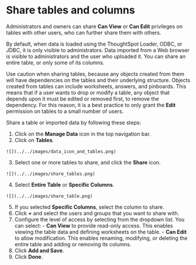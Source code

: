 # Share tables and columns

Administrators and owners can share **Can View** or **Can Edit** privileges on tables with other users, who can further share them with others.

By default, when data is loaded using the ThoughtSpot Loader, ODBC, or JDBC, it is only visible to administrators. Data imported from a Web browser is visible to administrators and the user who uploaded it. You can share an entire table, or only some of its columns.

Use caution when sharing tables, because any objects created from them will have dependencies on the tables and their underlying structure. Objects created from tables can include worksheets, answers, and pinboards. This means that if a user wants to drop or modify a table, any object that depends upon it must be edited or removed first, to remove the dependency. For this reason, it is a best practice to only grant the **Edit** permission on tables to a small number of users.

Share a table or imported data by following these steps:

1.   Click on the **Manage Data** icon in the top navigation bar. 
2.   Click on **Tables**. 

    ![](../../images/data_icon_and_tables.png)

3.   Select one or more tables to share, and click the **Share** icon. 

    ![](../../images/share_tables.png)

4.   Select **Entire Table** or **Specific Columns**. 

    ![](../../images/share_table.png)

5.   If you selected **Specific Columns**, select the column to share. 
6.   Click **+** and select the users and groups that you want to share with. 
7.   Configure the level of access by selecting from the dropdown list. You can select: 
    -   **Can View** to provide read-only access. This enables viewing the table data and defining worksheets on the table.
    -   **Can Edit** to allow modification. This enables renaming, modifying, or deleting the entire table and adding or removing its columns.
8.   Click **Add and Save**. 
9.   Click **Done**. 


